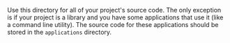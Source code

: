 Use this directory for all of your project's source code. The only exception is if your project is
a library and you have some applications that use it (like a command line utility). The source code
for these applications should be stored in the `applications` directory.
